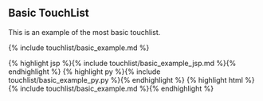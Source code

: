 <h2 class="section-subtitle">Basic TouchList</h2>
<p>This is an example of the most basic touchlist.</p>	

{% include touchlist/basic_example.md %}

<div class="j-code">
	{% highlight jsp %}{% include touchlist/basic_example_jsp.md %}{% endhighlight %}
	{% highlight py %}{% include touchlist/basic_example_py.py %}{% endhighlight %}
	{% highlight html %}{% include touchlist/basic_example.md %}{% endhighlight %}
</div>
